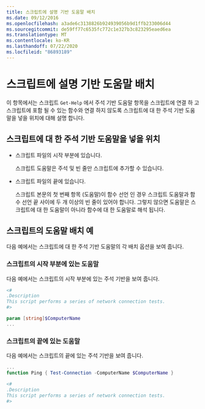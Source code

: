 ```yaml
---
title: 스크립트에 설명 기반 도움말 배치
ms.date: 09/12/2016
ms.openlocfilehash: a3ade6c3138826b924939056b9d1ffb233006d44
ms.sourcegitcommit: de59ff77c6535fc772c1e327b3c823295eaed6ea
ms.translationtype: MT
ms.contentlocale: ko-KR
ms.lasthandoff: 07/22/2020
ms.locfileid: "86893189"
---
```

# <a name="placing-comment-based-help-in-scripts"></a>스크립트에 설명 기반 도움말 배치

이 항목에서는 스크립트 `Get-Help` 에서 주석 기반 도움말 항목을 스크립트에 연결 하 고 스크립트에 포함 될 수 있는 함수와 연결 하지 않도록 스크립트에 대 한 주석 기반 도움말을 넣을 위치에 대해 설명 합니다.

## <a name="where-to-place-comment-based-help-for-a-script"></a>스크립트에 대 한 주석 기반 도움말을 넣을 위치

- 스크립트 파일의 시작 부분에 있습니다.

  스크립트 도움말은 주석 및 빈 줄만 스크립트에 추가할 수 있습니다.

- 스크립트 파일의 끝에 있습니다.

  스크립트 본문의 첫 번째 항목 (도움말)이 함수 선언 인 경우 스크립트 도움말과 함수 선언 끝 사이에 두 개 이상의 빈 줄이 있어야 합니다. 그렇지 않으면 도움말은 스크립트에 대 한 도움말이 아니라 함수에 대 한 도움말로 해석 됩니다.

## <a name="examples-of-help-placement-in-a-script"></a>스크립트의 도움말 배치 예

다음 예에서는 스크립트에 대 한 주석 기반 도움말의 각 배치 옵션을 보여 줍니다.

### <a name="help-at-the-beginning-of-a-script"></a>스크립트의 시작 부분에 있는 도움말

다음 예에서는 스크립트의 시작 부분에 있는 주석 기반을 보여 줍니다.

```powershell
<#
.Description
This script performs a series of network connection tests.
#>

param [string]$ComputerName
...
```

### <a name="help-at-the-end-of-a-script"></a>스크립트의 끝에 있는 도움말

 다음 예에서는 스크립트의 끝에 있는 주석 기반을 보여 줍니다.

```powershell
...
function Ping { Test-Connection -ComputerName $ComputerName }

<#
.Description
This script performs a series of network connection tests.
#>
```

